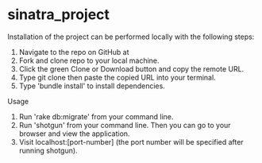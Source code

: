 # sinatra_project



Installation of the project can be performed locally with the following steps:
1. Navigate to the repo on GitHub at 
2. Fork and clone repo to your local machine.
3. Click the green Clone or Download button and copy the remote URL.
4. Type git clone then paste the copied URL into your terminal.
5. Type 'bundle install' to install dependencies. 

Usage
1. Run 'rake db:migrate' from your command line.
2. Run 'shotgun' from your command line. Then you can go to your browser and view the application.
3. Visit localhost:[port-number] (the port number will be specified after running shotgun).